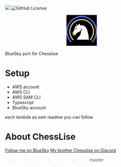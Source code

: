 

![](https://img.shields.io/badge/Status-Online-brightgreen)
![GitHub License](https://img.shields.io/github/license/jalpp/Chesslise)


<p align="center">
  <img src="https://raw.githubusercontent.com/jalpp/DojoIcons/dd7365ea7d768fe17056d9b14ee6740c2bf4e261/oldIcons/Black%20Blue%20White%20Tactical%20eSports%20Discord%20Logo.png" alt="ChessLise" width=20% height=20% />
</p>

BlueSky port for Chesslise

# Setup

- AWS account
- AWS CLI
- AWS SAM CLI
- Typescript
- BlueSky account

each lambda as sam readme you can follow 

# About ChessLise
[Follow me on BlueSky](https://bsky.app/profile/chesslise.bsky.social)
[My brother Chesslise on Discord](https://github.com/jalpp/Chesslise)
>>>>>>> master

